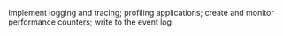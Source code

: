 Implement logging and tracing; profiling applications; create and monitor performance counters; write to the event log